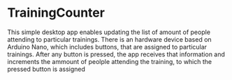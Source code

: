 # TrainingCounter

This simple desktop app enables updating the list of amount of people attending to particular trainings. There is an hardware device based on Arduino Nano, which includes buttons, that are assigned to particular trainings. After any button is pressed, the app receives that information and increments the ammount of peolple attending the training, to which the pressed button is assigned
